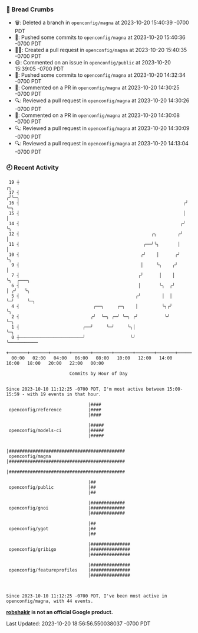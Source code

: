 ### 🍞 Bread Crumbs

 * 🗑: Deleted a branch in `openconfig/magna` at 2023-10-20 15:40:39 -0700 PDT
 * 🚢: Pushed some commits to `openconfig/magna` at 2023-10-20 15:40:36 -0700 PDT
 * ✍🏼: Created a pull request in `openconfig/magna` at 2023-10-20 15:40:35 -0700 PDT
 * 😃: Commented on an issue in `openconfig/public` at 2023-10-20 15:39:05 -0700 PDT
 * 🚢: Pushed some commits to `openconfig/magna` at 2023-10-20 14:32:34 -0700 PDT
 * 💬: Commented on a PR in  `openconfig/magna` at 2023-10-20 14:30:25 -0700 PDT
 * 🔍: Reviewed a pull request in  `openconfig/magna` at 2023-10-20 14:30:26 -0700 PDT
 * 💬: Commented on a PR in  `openconfig/magna` at 2023-10-20 14:30:08 -0700 PDT
 * 🔍: Reviewed a pull request in  `openconfig/magna` at 2023-10-20 14:30:09 -0700 PDT
 * 🔍: Reviewed a pull request in  `openconfig/magna` at 2023-10-20 14:13:04 -0700 PDT

### 🕘 Recent Activity
```
 19 ┼                                                                ╭╮
 17 ┤                                                               ╭╯╰─╮
 16 ┤                                                              ╭╯   ╰─╮
 15 ┤                                                              │      │
 14 ┤                                                             ╭╯      ╰╮
 12 ┤                                                  ╭╮        ╭╯        │
 11 ┤                                               ╭──╯╰╮       │         │
 10 ┤                                              ╭╯    │      ╭╯         ╰╮
  9 ┤                                              │     ╰╮    ╭╯           │
  7 ┤                                             ╭╯      │    │            ╰╮  ╭───╮
  6 ┤                                             │       ╰╮  ╭╯             │ ╭╯   ╰╮
  5 ┤                                            ╭╯        │  │              ╰─╯     ╰─╮
  4 ┤                            ╭──╮     ╭─╮    │         ╰╮╭╯                        ╰╮
  2 ┤                           ╭╯  ╰─╮ ╭─╯ ╰─╮ ╭╯          ╰╯                          ╰─╮
  1 ┤                        ╭──╯     ╰─╯     ╰╮│                                         ╰─╮
  0 ┼────────────────────────╯                 ╰╯                                           ╰───────────
    +───────+───────+───────+───────+───────+───────+───────+───────+───────+───────+───────+───────+────
  00:00   02:00   04:00   06:00   08:00   10:00   12:00   14:00   16:00   18:00   20:00   22:00   00:00   

						Commits by Hour of Day


Since 2023-10-10 11:12:25 -0700 PDT, I'm most active between 15:00-15:59 - with 19 events in that hour.

```



```
                               |####
 openconfig/reference          |####
                               |####

                               |#####
 openconfig/models-ci          |#####
                               |#####

                               |############################################
 openconfig/magna              |############################################
                               |############################################

                               |##
 openconfig/public             |##
                               |##

                               |#############
 openconfig/gnoi               |#############
                               |#############

                               |##
 openconfig/ygot               |##
                               |##

                               |###############
 openconfig/gribigo            |###############
                               |###############

                               |###############
 openconfig/featureprofiles    |###############
                               |###############



Since 2023-10-10 11:12:25 -0700 PDT, I've been most active in openconfig/magna, with 44 events.

```
**[robshakir](mailto:robjs@google.com) is not an official Google product.**  


Last Updated: 2023-10-20 18:56:56.550038037 -0700 PDT
